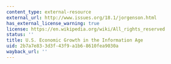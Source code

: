 ```yaml
---
content_type: external-resource
external_url: http://www.issues.org/18.1/jorgenson.html
has_external_license_warning: true
license: https://en.wikipedia.org/wiki/All_rights_reserved
status: ''
title: U.S. Economic Growth in the Information Age
uid: 2b7a7e83-3d3f-43f9-a1b6-8610fea9030a
wayback_url: ''
---
```

